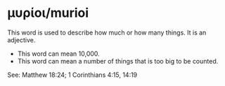 # μυρίοι/murioi
This word is used to describe how much or how many things. It is an adjective.

* This word can mean 10,000.
* This word can mean a number of things that is too big to be counted.

See: Matthew 18:24; 1 Corinthians 4:15, 14:19
